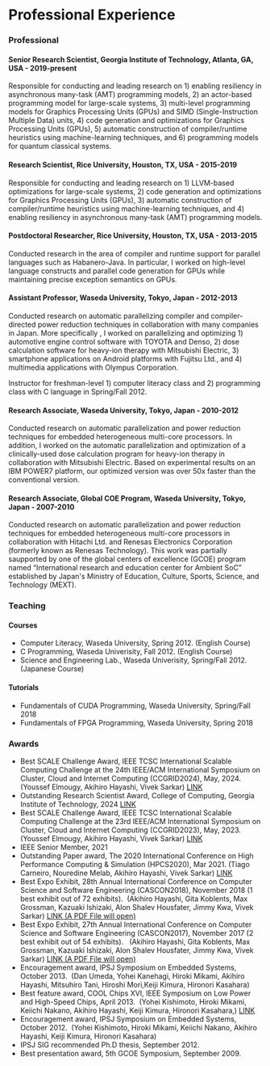 Professional Experience
=======================

### Professional

#### **Senior Research Scientist, Georgia Institute of Technology, Atlanta, GA, USA - 2019-present**
Responsible for conducting and leading research on 1) enabling resiliency in asynchronous many-task (AMT) programming models, 2) an actor-based programming model for large-scale systems, 3) multi-level programming models for Graphics Processing Units (GPUs) and SIMD (Single-Instruction Multiple Data) units, 4) code generation and optimizations for Graphics Processing Units (GPUs), 5) automatic construction of compiler/runtime heuristics using machine-learning techniques, and 6) programming models for quantum classical systems.

#### **Research Scientist, Rice University, Houston, TX, USA - 2015-2019**

Responsible for conducting and leading research on 1) LLVM-based optimizations for large-scale systems, 2) code generation and optimizations for Graphics Processing Units (GPUs), 3) automatic construction of compiler/runtime heuristics using machine-learning techniques, and 4) enabling resiliency in asynchronous many-task (AMT) programming models.

#### **Postdoctoral Researcher, Rice University, Houston, TX, USA - 2013-2015**

Conducted research in the area of compiler and runtime support for parallel languages such as Habanero-Java. In particular, I worked on high-level language constructs and parallel code generation for GPUs while maintaining precise exception semantics on GPUs.

#### **Assistant Professor, Waseda University, Tokyo, Japan - 2012-2013**

Conducted research on automatic parallelizing compiler and compiler-directed power reduction techniques in collaboration with many companies in Japan. More specifically , I worked on parallelizing and optimizing 1) automotive engine control software with TOYOTA and Denso, 2) dose calculation software for heavy-ion therapy with Mitsubishi Electric, 3) smartphone applications on Android platforms with Fujitsu Ltd., and 4) multimedia applications with Olympus Corporation.

Instructor for freshman-level 1) computer literacy class and 2) programming class with C language in Spring/Fall 2012.

#### **Research Associate, Waseda University, Tokyo, Japan - 2010-2012**

Conducted research on automatic parallelization and power reduction techniques for embedded heterogeneous multi-core processors. In addition, I worked on the automatic parallelization and optimization of a clinically-used dose calculation program for heavy-ion therapy in collaboration with Mitsubishi Electric. Based on experimental results on an IBM POWER7 platform, our optimized version was over 50x faster than the conventional version.

#### **Research Associate, Global COE Program, Waseda University, Tokyo, Japan -  2007-2010**

Conducted research on automatic parallelization and power reduction techniques for embedded heterogeneous multi-core processors in collaboration with Hitachi Ltd. and Renesas Electronics Corporation (formerly known as Renesas Technology). This work was partially saupported by one of the global centers of excellence (GCOE) program named “International research and education center for Ambient SoC” established by Japan's Ministry of Education, Culture, Sports, Science, and Technology (MEXT).

### Teaching

#### Courses
- Computer Literacy, Waseda University, Spring 2012. (English Course)
- C Programming, Waseda Univerisity, Fall 2012. (English Course)
- Science and Engineering Lab., Waseda Univerisity, Spring/Fall 2012. (Japanese Course)

#### Tutorials
- Fundamentals of CUDA Programming, Waseda University, Spring/Fall 2018
- Fundamentals of FPGA Programming, Waseda University, Spring 2018 

### Awards
- Best SCALE Challenge Award, IEEE TCSC International Scalable Computing Challenge at the 24th IEEE/ACM International Symposium on Cluster, Cloud and Internet Computing (CCGRID2024), May, 2024. (Youssef Elmougy, Akihiro Hayashi, Vivek Sarkar) [LINK](https://2024.ccgrid-conference.org/awards/)
- Outstanding Research Scientist Award, College of Computing, Georgia Institute of Technology, 2024 [LINK](https://www.cc.gatech.edu/annual-awards-and-honors-past-recipients)
- Best SCALE Challenge Award, IEEE TCSC International Scalable Computing Challenge at the 23rd IEEE/ACM International Symposium on Cluster, Cloud and Internet Computing (CCGRID2023), May, 2023. (Youssef Elmougy, Akihiro Hayashi, Vivek Sarkar) [LINK](https://ccgrid2023.iisc.ac.in/awards/)
- IEEE Senior Member, 2021
- Outstanding Paper award, The 2020 International Conference on High Performance Computing & Simulation (HPCS2020), Mar 2021.
(Tiago Carneiro, Nouredine Melab, Akihiro Hayashi, Vivek Sarkar) [LINK](https://chapel-lang.org/papers.html)
- Best Expo Exhibit, 28th Annual International Conference on Computer Science and Software Engineering (CASCON2018), November 2018 (1 best exhibit out of 72 exhibits). 
(Akihiro Hayashi, Gita Koblents, Max Grossman, Kazuaki Ishizaki, Alon Shalev Housfater, Jimmy Kwa, Vivek Sarkar) [LINK (A PDF File will open)](https://ibm.ent.box.com/s/pc7636kqw8jhxd45r1yhtgno2osirpto)
- Best Expo Exhibit, 27th Annual International Conference on Computer Science and Software Engineering (CASCON2017), November 2017 (2 best exhibit out of 54 exhibits).  
(Akihiro Hayashi, Gita Koblents, Max Grossman, Kazuaki Ishizaki, Alon Shalev Housfater, Jimmy Kwa, Vivek Sarkar)  [LINK (A PDF File will open)](https://ibm.ent.box.com/s/9ahz45b9xx52gqe08b9pe9squs7nryf3)
- Encouragement award, IPSJ Symposium on Embedded Systems, October 2013.  (Dan Umeda, Yohei Kanehagi, Hiroki Mikami, Akihiro Hayashi, Mitsuhiro Tani, Hiroshi Mori,Keiji Kimura, Hironori Kasahara)
- Best feature award, COOL Chips XVI, IEEE Symposium on Low Power and High-Speed Chips, April 2013. 
(Yohei Kishimoto, Hiroki Mikami, Keiichi Nakano, Akihiro Hayashi, Keiji Kimura, Hironori Kasahara,) [LINK](https://www.coolchips.org/archive/coolarchive/cool16/index.html)
- Encouragement award, IPSJ Symposium on Embedded Systems, October 2012.  (Yohei Kishimoto, Hiroki Mikami, Keiichi Nakano, Akihiro Hayashi, Keiji Kimura, Hironori Kasahara)
- IPSJ SIG recommended Ph.D thesis, September 2012.
- Best presentation award, 5th GCOE Symposium, September 2009.
